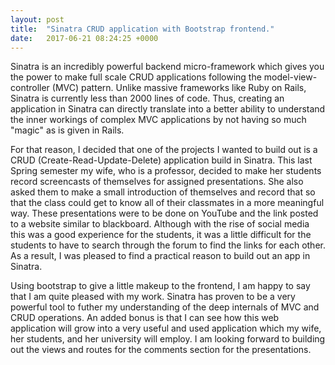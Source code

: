 ```yaml
---
layout: post
title:  "Sinatra CRUD application with Bootstrap frontend."
date:   2017-06-21 08:24:25 +0000
---
```



Sinatra is an incredibly powerful backend micro-framework which gives you the power to make full scale CRUD applications following the model-view-controller (MVC) pattern. Unlike massive frameworks like Ruby on Rails, Sinatra is currently less than 2000 lines of code. Thus, creating an application in Sinatra can directly translate into a better ability to understand the inner workings of complex MVC applications by not having so much "magic" as is given in Rails.

For that reason, I decided that one of the projects I wanted to build out is a CRUD (Create-Read-Update-Delete) application build in Sinatra. This last Spring semester my wife, who is a professor, decided to make her students record screencasts of themselves for assigned presentations. She also asked them to make a small introduction of themselves and record that so that the class could get to know all of their classmates in a more meaningful way. These presentations were to be done on YouTube and the link posted to a website similar to blackboard. Although with the rise of social media this was a good experience for the students, it was a little difficult for the students to have to search through the forum to find the links for each other. As a result, I was pleased to find a practical reason to build out an app in Sinatra.

Using bootstrap to give a little makeup to the frontend, I am happy to say that I am quite pleased with my work. Sinatra has proven to be a very powerful tool to futher my understanding of the deep internals of MVC and CRUD operations. An added bonus is that I can see how this web application will grow into a very useful and used application which my wife, her students, and her university will employ. I am looking forward to building out the views and routes for the comments section for the presentations.
